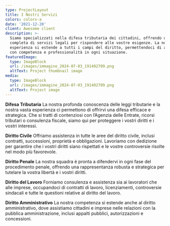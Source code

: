 ```yaml
---
type: ProjectLayout
title: I Nostri Servizi
colors: colors-a
date: '2021-12-20'
client: Awesome client
description: >-
  Siamo specializzati nella difesa tributaria dei cittadini, offrendo una gamma
  completa di servizi legali per rispondere alle vostre esigenze. La nostra
  esperienza si estende a tutti i campi del diritto, permettendoci di assistervi
  con competenza e professionalità in ogni situazione.
featuredImage:
  type: ImageBlock
  url: /images/immagine_2024-07-03_191402709.png
  altText: Project thumbnail image
media:
  type: ImageBlock
  url: /images/immagine_2024-07-03_191402709.png
  altText: Project image
---
```

**Difesa Tributaria**
La nostra profonda conoscenza delle leggi tributarie e la nostra vasta esperienza ci permettono di offrirvi una difesa efficace e strategica. Che si tratti di contenziosi con l’Agenzia delle Entrate, ricorsi tributari o consulenza fiscale, siamo qui per proteggere i vostri diritti e i vostri interessi.

**Diritto Civile**
Offriamo assistenza in tutte le aree del diritto civile, inclusi contratti, successioni, proprietà e obbligazioni. Lavoriamo con dedizione per garantire che i vostri diritti siano rispettati e le vostre controversie risolte nel modo più favorevole.

**Diritto Penale**
La nostra squadra è pronta a difendervi in ogni fase del procedimento penale, offrendo una rappresentanza robusta e strategica per tutelare la vostra libertà e i vostri diritti.

**Diritto del Lavoro**
Forniamo consulenza e assistenza sia ai lavoratori che alle imprese, occupandoci di contratti di lavoro, licenziamenti, controversie sindacali e tutte le questioni relative al diritto del lavoro.

**Diritto Amministrativo**
La nostra competenza si estende anche al diritto amministrativo, dove assistiamo cittadini e imprese nelle relazioni con la pubblica amministrazione, inclusi appalti pubblici, autorizzazioni e concessioni.



